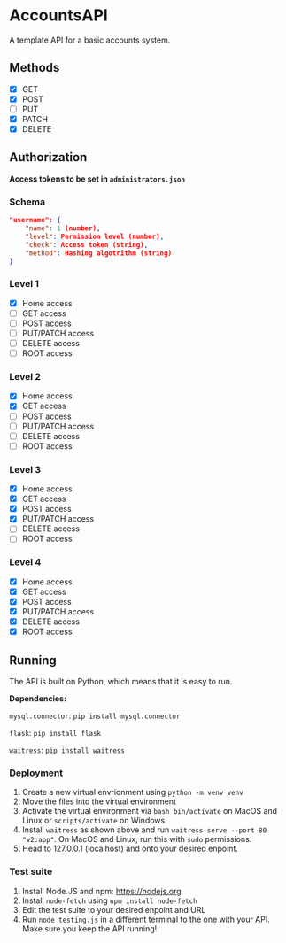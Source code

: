 # AccountsAPI
A template API for a basic accounts system.

## Methods
- [x] GET
- [x] POST
- [ ] PUT
- [x] PATCH
- [x] DELETE

## Authorization
**Access tokens to be set in `administrators.json`**
### Schema
```json
"username": {
    "name": 1 (number),
    "level": Permission level (number),
    "check": Access token (string),
    "method": Hashing algotrithm (string)
}
```
### Level 1
- [x] Home access
- [ ] GET access
- [ ] POST access
- [ ] PUT/PATCH access
- [ ] DELETE access
- [ ] ROOT access
### Level 2
- [x] Home access
- [x] GET access
- [ ] POST access
- [ ] PUT/PATCH access
- [ ] DELETE access
- [ ] ROOT access
### Level 3
- [x] Home access
- [x] GET access
- [x] POST access
- [x] PUT/PATCH access
- [ ] DELETE access
- [ ] ROOT access
### Level 4
- [x] Home access
- [x] GET access
- [x] POST access
- [x] PUT/PATCH access
- [x] DELETE access
- [x] ROOT access

## Running
The API is built on Python, which means that it is easy to run.

**Dependencies:**

`mysql.connector`: ```pip install mysql.connector```

`flask`: ```pip install flask```

`waitress`: ```pip install waitress```

### Deployment
1. Create a new virtual envrionment using `python -m venv venv`
2. Move the files into the virtual environment
3. Activate the virtual environment via `bash bin/activate` on MacOS and Linux or `scripts/activate` on Windows
4. Install `waitress` as shown above and run `waitress-serve --port 80 "v2:app"`. On MacOS and Linux, run this with `sudo` permissions.
5. Head to 127.0.0.1 (localhost) and onto your desired enpoint.

### Test suite
1. Install Node.JS and npm: https://nodejs.org
2. Install `node-fetch` using `npm install node-fetch`
4. Edit the test suite to your desired enpoint and URL
5. Run `node testing.js` in a different terminal to the one with your API. Make sure you keep the API running!
